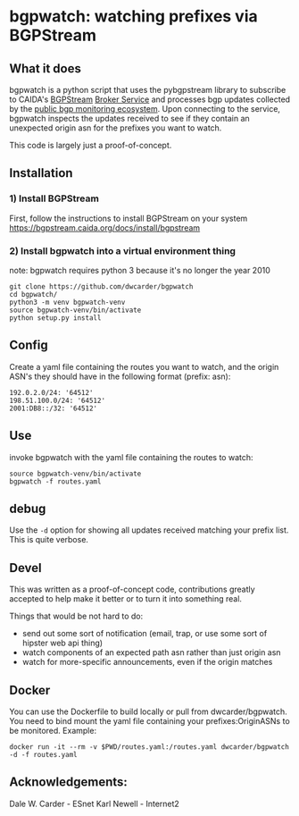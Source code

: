 # bgpwatch: watching prefixes via BGPStream

## What it does
bgpwatch is a python script that uses the pybgpstream library to subscribe to CAIDA's [BGPStream](https://bgpstream.caida.org/) [Broker Service](https://bgpstream.caida.org/docs/api/broker) and processes bgp updates collected by the [public bgp monitoring ecosystem](https://bgpstream.caida.org/data).
Upon connecting to the service, bgpwatch inspects the updates received to see if they contain an unexpected origin asn for the prefixes you want to watch.

This code is largely just a proof-of-concept.

## Installation

### 1) Install BGPStream
First, follow the instructions to install BGPStream on your system
https://bgpstream.caida.org/docs/install/bgpstream

### 2) Install bgpwatch into a virtual environment thing
note: bgpwatch requires python 3 because it's no longer the year 2010

    git clone https://github.com/dwcarder/bgpwatch
    cd bgpwatch/
    python3 -m venv bgpwatch-venv
    source bgpwatch-venv/bin/activate
    python setup.py install

## Config
Create a yaml file containing the routes you want to watch, and the origin ASN's they should have in the following format (prefix: asn):

    192.0.2.0/24: '64512'
    198.51.100.0/24: '64512'
    2001:DB8::/32: '64512'

## Use

invoke bgpwatch with the yaml file containing the routes to watch:

    source bgpwatch-venv/bin/activate
    bgpwatch -f routes.yaml

## debug

Use the `-d` option for showing all updates received matching your prefix list.
This is quite verbose.

## Devel

This was written as a proof-of-concept code, contributions greatly accepted to help make it better or to turn it into something real.

Things that would be not hard to do:
 - send out some sort of notification (email, trap, or use some sort of hipster web api thing)
 - watch components of an expected path asn rather than just origin asn
 - watch for more-specific announcements, even if the origin matches

## Docker

You can use the Dockerfile to build locally or pull from dwcarder/bgpwatch.
You need to bind mount the yaml file containing your prefixes:OriginASNs to be monitored.
Example:

    docker run -it --rm -v $PWD/routes.yaml:/routes.yaml dwcarder/bgpwatch -d -f routes.yaml

## Acknowledgements:

Dale W. Carder - ESnet
Karl Newell - Internet2
